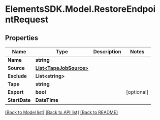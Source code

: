 # ElementsSDK.Model.RestoreEndpointRequest

## Properties

Name | Type | Description | Notes
------------ | ------------- | ------------- | -------------
**Name** | **string** |  | 
**Source** | [**List&lt;TapeJobSource&gt;**](TapeJobSource.md) |  | 
**Exclude** | **List&lt;string&gt;** |  | 
**Tape** | **string** |  | 
**Export** | **bool** |  | [optional] 
**StartDate** | **DateTime** |  | 

[[Back to Model list]](../README.md#documentation-for-models) [[Back to API list]](../README.md#documentation-for-api-endpoints) [[Back to README]](../README.md)

